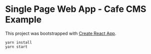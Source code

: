 # Single Page Web App - Cafe CMS Example

This project was bootstrapped with [Create React App](https://github.com/facebookincubator/create-react-app).

```shell
yarn install
yarn start
```